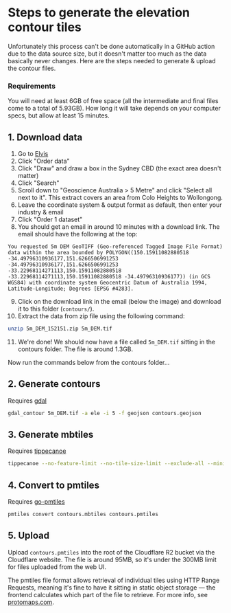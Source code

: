 # Steps to generate the elevation contour tiles

Unfortunately this process can't be done automatically in a GitHub action due to the data source size, but it doesn't matter too much as the data basically never changes. Here are the steps needed to generate & upload the contour files.

### Requirements

You will need at least 6GB of free space (all the intermediate and final files come to a total of 5.93GB). How long it will take depends on your computer specs, but allow at least 15 minutes.

## 1. Download data

1. Go to [Elvis](https://elevation.fsdf.org.au/)
2. Click "Order data"
3. Click "Draw" and draw a box in the Sydney CBD (the exact area doesn't matter)
4. Click "Search"
5. Scroll down to "Geoscience Australia > 5 Metre" and click "Select all next to it". This extract covers an area from Colo Heights to Wollongong.
6. Leave the coordinate system & output format as default, then enter your industry & email
7. Click "Order 1 dataset"
8. You should get an email in around 10 minutes with a download link. The email should have the following at the top:

```
You requested 5m DEM GeoTIFF (Geo-referenced Tagged Image File Format) data within the area bounded by POLYGON((150.15911082880518 -34.49796310936177,151.6266506991253 -34.49796310936177,151.6266506991253 -33.22968114271113,150.15911082880518 -33.22968114271113,150.15911082880518 -34.49796310936177)) (in GCS WGS84) with coordinate system Geocentric Datum of Australia 1994, Latitude-Longitude; Degrees [EPSG #4283].
```

9. Click on the download link in the email (below the image) and download it to this folder (`contours/`).
10. Extract the data from zip file using the following command:

```bash
unzip 5m_DEM_152151.zip 5m_DEM.tif
```

11. We're done! We should now have a file called `5m_DEM.tif` sitting in the contours folder. The file is around 1.3GB.

Now run the commands below from the contours folder…

## 2. Generate contours

Requires [gdal](https://gdal.org/)

```bash
gdal_contour 5m_DEM.tif -a ele -i 5 -f geojson contours.geojson
```

## 3. Generate mbtiles

Requires [tippecanoe](https://github.com/mapbox/tippecanoe)

```bash
tippecanoe --no-feature-limit --no-tile-size-limit --exclude-all --minimum-zoom=1 --maximum-zoom=14 --no-tile-compression  -y ele -l contours --force --output="contours.mbtiles" contours.geojson
```

## 4. Convert to pmtiles

Requires [go-pmtiles](https://github.com/protomaps/go-pmtiles)

```bash
pmtiles convert contours.mbtiles contours.pmtiles
```

## 5. Upload

Upload `contours.pmtiles` into the root of the Cloudflare R2 bucket via the Cloudflare website. The file is around 95MB, so it's under the 300MB limit for files uploaded from the web UI.

The pmtiles file format allows retrieval of individual tiles using HTTP Range Requests, meaning it's fine to have it sitting in static object storage — the frontend calculates which part of the file to retrieve. For more info, see [protomaps.com](https://protomaps.com/).
